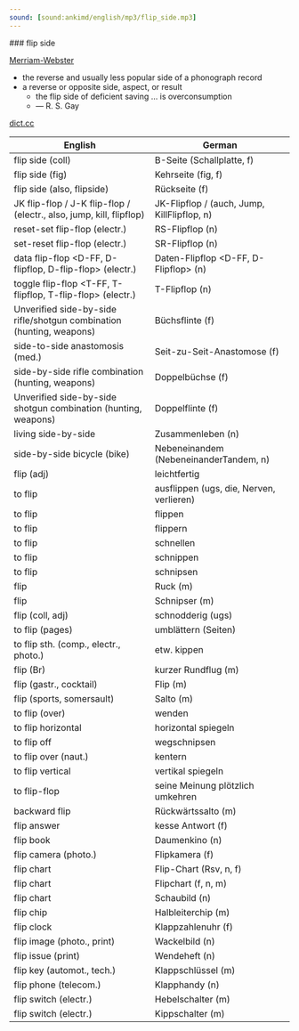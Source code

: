 ```yaml
---
sound: [sound:ankimd/english/mp3/flip_side.mp3]
---
```


\### flip side

[Merriam-Webster](https://www.merriam-webster.com/dictionary/flip+side)

- the reverse and usually less popular side of a phonograph record
- a reverse or opposite side, aspect, or result
    - the flip side of deficient saving … is overconsumption
    - — R. S. Gay

[dict.cc](https://www.dict.cc/flip+side)

| English        | German       |
| -------------- | ------------ |
| flip side (coll) | B-Seite (Schallplatte, f) |
| flip side (fig) | Kehrseite (fig, f) |
| flip side (also, flipside) | Rückseite (f) |
| JK flip-flop / J-K flip-flop <JK-FF> / (electr., also, jump, kill, flipflop) | JK-Flipflop / (auch, Jump, KillFlipflop, n) |
| reset-set flip-flop <RS flip-flop> (electr.) | RS-Flipflop <RS-FF> (n) |
| set-reset flip-flop <SR flip-flop> (electr.) | SR-Flipflop (n) |
| data flip-flop <D-FF, D-flipflop, D-flip-flop> (electr.) | Daten-Flipflop <D-FF, D-Flipflop> (n) |
| toggle flip-flop <T-FF, T-flipflop, T-flip-flop> (electr.) | T-Flipflop <T-FF> (n) |
| Unverified side-by-side rifle/shotgun combination (hunting, weapons) | Büchsflinte (f) |
| side-to-side anastomosis <SSA> (med.) | Seit-zu-Seit-Anastomose <SSA> (f) |
| side-by-side rifle combination (hunting, weapons) | Doppelbüchse (f) |
| Unverified side-by-side shotgun combination (hunting, weapons) | Doppelflinte (f) |
| living side-by-side | Zusammenleben (n) |
| side-by-side bicycle (bike) | Nebeneinandem (NebeneinanderTandem, n) |
| flip (adj) | leichtfertig |
| to flip | ausflippen (ugs, die, Nerven, verlieren) |
| to flip | flippen |
| to flip | flippern |
| to flip | schnellen |
| to flip | schnippen |
| to flip | schnipsen |
| flip | Ruck (m) |
| flip | Schnipser (m) |
| flip (coll, adj) | schnodderig (ugs) |
| to flip (pages) | umblättern (Seiten) |
| to flip sth. (comp., electr., photo.) | etw. kippen |
| flip (Br) | kurzer Rundflug (m) |
| flip (gastr., cocktail) | Flip (m) |
| flip (sports, somersault) | Salto (m) |
| to flip (over) | wenden |
| to flip horizontal | horizontal spiegeln |
| to flip off | wegschnipsen |
| to flip over (naut.) | kentern |
| to flip vertical | vertikal spiegeln |
| to flip-flop | seine Meinung plötzlich umkehren |
| backward flip | Rückwärtssalto (m) |
| flip answer | kesse Antwort (f) |
| flip book | Daumenkino (n) |
| flip camera (photo.) | Flipkamera (f) |
| flip chart | Flip-Chart (Rsv, n, f) |
| flip chart | Flipchart (f, n, m) |
| flip chart | Schaubild (n) |
| flip chip | Halbleiterchip (m) |
| flip clock | Klappzahlenuhr (f) |
| flip image (photo., print) | Wackelbild (n) |
| flip issue (print) | Wendeheft (n) |
| flip key (automot., tech.) | Klappschlüssel (m) |
| flip phone (telecom.) | Klapphandy (n) |
| flip switch (electr.) | Hebelschalter (m) |
| flip switch (electr.) | Kippschalter (m) |

